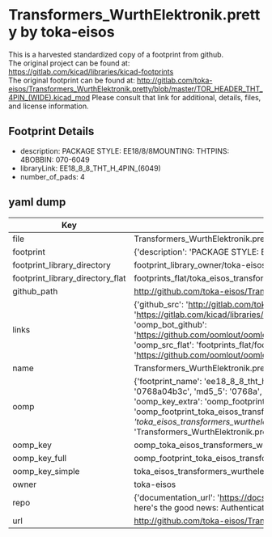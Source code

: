 # Transformers_WurthElektronik.pretty by toka-eisos  
This is a harvested standardized copy of a footprint from github.  
The original project can be found at:  
https://gitlab.com/kicad/libraries/kicad-footprints  
The original footprint can be found at:
http://gitlab.com/toka-eisos/Transformers_WurthElektronik.pretty/blob/master/TOR_HEADER_THT_4PIN_(WIDE).kicad_mod
Please consult that link for additional, details, files, and license information.  
## Footprint Details
* description: PACKAGE STYLE: EE18/8/8MOUNTING: THTPINS: 4BOBBIN: 070-6049  
* libraryLink: EE18_8_8_THT_H_4PIN_(6049)  
* number_of_pads: 4  
## yaml dump  
| Key | Value |  
| --- | --- |  
| file | Transformers_WurthElektronik.pretty/EE18_8_8_THT_H_4PIN_(6049).kicad_mod |  
| footprint | {'description': 'PACKAGE STYLE: EE18/8/8MOUNTING: THTPINS: 4BOBBIN: 070-6049', 'libraryLink': 'EE18_8_8_THT_H_4PIN_(6049)', 'number_of_pads': 4} |  
| footprint_library_directory | footprint_library_owner/toka-eisos_Transformers_WurthElektronik.pretty |  
| footprint_library_directory_flat | footprints_flat/toka_eisos_transformers_wurthelektronik_ee18_8_8_tht_h_4pin_(6049)/working |  
| github_path | http://github.com/toka-eisos/Transformers_WurthElektronik.pretty/blob/master/EE18_8_8_THT_H_4PIN_(6049).kicad_mod |  
| links | {'github_src': 'http://gitlab.com/toka-eisos/Transformers_WurthElektronik.pretty/blob/master/TOR_HEADER_THT_4PIN_(WIDE).kicad_mod', 'github_src_repo': 'https://gitlab.com/kicad/libraries/kicad-footprints', 'oomp_bot': 'footprints/toka_eisos_transformers_wurthelektronik_ee18_8_8_tht_h_4pin_(6049)/working', 'oomp_bot_github': 'https://github.com/oomlout/oomlout_oomp_footprint_bot/tree/main/footprints/toka_eisos_transformers_wurthelektronik_ee18_8_8_tht_h_4pin_(6049)/working', 'oomp_src_flat': 'footprints_flat/footprints_flat/toka_eisos_transformers_wurthelektronik_ee18_8_8_tht_h_4pin_(6049)/working', 'oomp_src_flat_github': 'https://github.com/oomlout/oomlout_oomp_footprint_src/tree/main/footprints_flat/toka_eisos_transformers_wurthelektronik_ee18_8_8_tht_h_4pin_(6049)/working'} |  
| name | Transformers_WurthElektronik.pretty |  
| oomp | {'footprint_name': 'ee18_8_8_tht_h_4pin_(6049)', 'library_name': 'transformers_wurthelektronik', 'md5': '0768a04b3c66949fb622f189b7ccc257', 'md5_10': '0768a04b3c', 'md5_5': '0768a', 'md5_6': '0768a0', 'oomp_key': 'oomp_toka_eisos_transformers_wurthelektronik_ee18_8_8_tht_h_4pin_(6049)', 'oomp_key_extra': 'oomp_footprint_toka_eisos_transformers_wurthelektronik_ee18_8_8_tht_h_4pin_(6049)', 'oomp_key_full': 'oomp_footprint_toka_eisos_transformers_wurthelektronik_ee18_8_8_tht_h_4pin_(6049)_0768a0', 'oomp_key_simple': 'toka_eisos_transformers_wurthelektronik_ee18_8_8_tht_h_4pin_(6049)', 'original_filename': 'Transformers_WurthElektronik.pretty/EE18_8_8_THT_H_4PIN_(6049).kicad_mod', 'owner_name': 'toka_eisos'} |  
| oomp_key | oomp_toka_eisos_transformers_wurthelektronik_ee18_8_8_tht_h_4pin_(6049) |  
| oomp_key_full | oomp_footprint_toka_eisos_transformers_wurthelektronik_ee18_8_8_tht_h_4pin_(6049) |  
| oomp_key_simple | toka_eisos_transformers_wurthelektronik_ee18_8_8_tht_h_4pin_(6049) |  
| owner | toka-eisos |  
| repo | {'documentation_url': 'https://docs.github.com/rest/overview/resources-in-the-rest-api#rate-limiting', 'message': "API rate limit exceeded for 84.66.173.59. (But here's the good news: Authenticated requests get a higher rate limit. Check out the documentation for more details.)"} |  
| url | http://github.com/toka-eisos/Transformers_WurthElektronik.pretty |  

